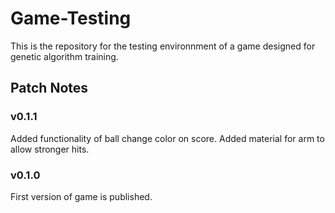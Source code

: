 # Game-Testing

This is the repository for the testing environnment of a game designed for genetic algorithm training.

## Patch Notes
### v0.1.1
Added functionality of ball change color on score.
Added material for arm to allow stronger hits.

### v0.1.0
First version of game is published.
